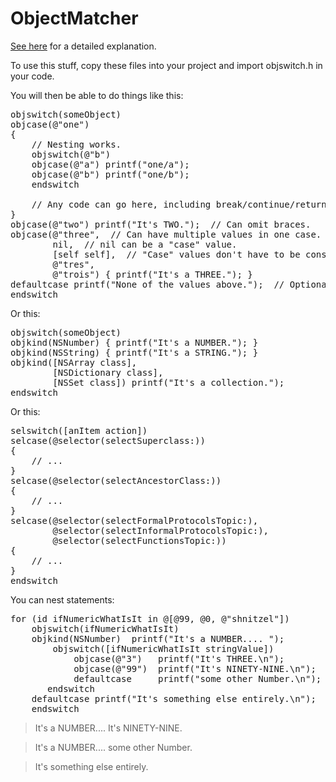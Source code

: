 # ObjectMatcher

[See here](http://www.notesfromandy.com/2013/04/07/faking-switch-with-an-object-value/) for a detailed explanation.

To use this stuff, copy these files into your project and import objswitch.h in your code.

You will then be able to do things like this:

<pre lang="objc">
objswitch(someObject)
objcase(@"one")
{
    // Nesting works.
    objswitch(@"b")
    objcase(@"a") printf("one/a");
    objcase(@"b") printf("one/b");
    endswitch

    // Any code can go here, including break/continue/return.
}
objcase(@"two") printf("It's TWO.");  // Can omit braces.
objcase(@"three",  // Can have multiple values in one case.
        nil,  // nil can be a "case" value.
        [self self],  // "Case" values don't have to be constants.
        @"tres",
        @"trois") { printf("It's a THREE."); }
defaultcase printf("None of the values above.");  // Optional default must be at end.
endswitch
</pre>

Or this:

<pre lang="objc">
objswitch(someObject)
objkind(NSNumber) { printf("It's a NUMBER."); }
objkind(NSString) { printf("It's a STRING."); }
objkind([NSArray class],
        [NSDictionary class],
        [NSSet class]) printf("It's a collection.");
endswitch
</pre>

Or this:

<pre lang="objc">
selswitch([anItem action])
selcase(@selector(selectSuperclass:))
{
    // ...
}
selcase(@selector(selectAncestorClass:))
{
    // ...
}
selcase(@selector(selectFormalProtocolsTopic:),
        @selector(selectInformalProtocolsTopic:),
        @selector(selectFunctionsTopic:))
{
    // ...
}
endswitch
</pre>


You can nest statements:

<pre lang="objc">
for (id ifNumericWhatIsIt in @[@99, @0, @"shnitzel"])
    objswitch(ifNumericWhatIsIt)
    objkind(NSNumber)  printf("It's a NUMBER.... "); 
        objswitch([ifNumericWhatIsIt stringValue])
            objcase(@"3")   printf("It's THREE.\n"); 
            objcase(@"99")  printf("It's NINETY-NINE.\n"); 
            defaultcase     printf("some other Number.\n");
       endswitch
    defaultcase printf("It's something else entirely.\n");
    endswitch
</pre>

> It's a NUMBER.... It's NINETY-NINE.

> It's a NUMBER.... some other Number.

> It's something else entirely.


